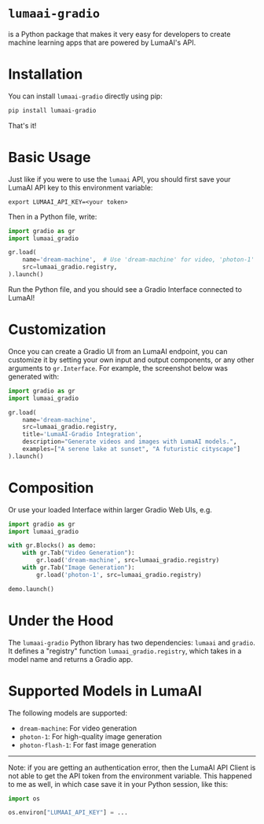 # `lumaai-gradio`

is a Python package that makes it very easy for developers to create machine learning apps that are powered by LumaAI's API.

# Installation

You can install `lumaai-gradio` directly using pip:

```bash
pip install lumaai-gradio
```

That's it! 

# Basic Usage

Just like if you were to use the `lumaai` API, you should first save your LumaAI API key to this environment variable:

```
export LUMAAI_API_KEY=<your token>
```

Then in a Python file, write:

```python
import gradio as gr
import lumaai_gradio

gr.load(
    name='dream-machine',  # Use 'dream-machine' for video, 'photon-1' or 'photon-flash-1' for images
    src=lumaai_gradio.registry,
).launch()
```

Run the Python file, and you should see a Gradio Interface connected to LumaAI!


# Customization 

Once you can create a Gradio UI from an LumaAI endpoint, you can customize it by setting your own input and output components, or any other arguments to `gr.Interface`. For example, the screenshot below was generated with:

```py
import gradio as gr
import lumaai_gradio

gr.load(
    name='dream-machine',
    src=lumaai_gradio.registry,
    title='LumaAI-Gradio Integration',
    description="Generate videos and images with LumaAI models.",
    examples=["A serene lake at sunset", "A futuristic cityscape"]
).launch()
```

# Composition

Or use your loaded Interface within larger Gradio Web UIs, e.g.

```python
import gradio as gr
import lumaai_gradio

with gr.Blocks() as demo:
    with gr.Tab("Video Generation"):
        gr.load('dream-machine', src=lumaai_gradio.registry)
    with gr.Tab("Image Generation"):
        gr.load('photon-1', src=lumaai_gradio.registry)

demo.launch()
```

# Under the Hood

The `lumaai-gradio` Python library has two dependencies: `lumaai` and `gradio`. It defines a "registry" function `lumaai_gradio.registry`, which takes in a model name and returns a Gradio app.

# Supported Models in LumaAI

The following models are supported:
- `dream-machine`: For video generation
- `photon-1`: For high-quality image generation
- `photon-flash-1`: For fast image generation

-------

Note: if you are getting an authentication error, then the LumaAI API Client is not able to get the API token from the environment variable. This happened to me as well, in which case save it in your Python session, like this:

```python
import os

os.environ["LUMAAI_API_KEY"] = ...
```